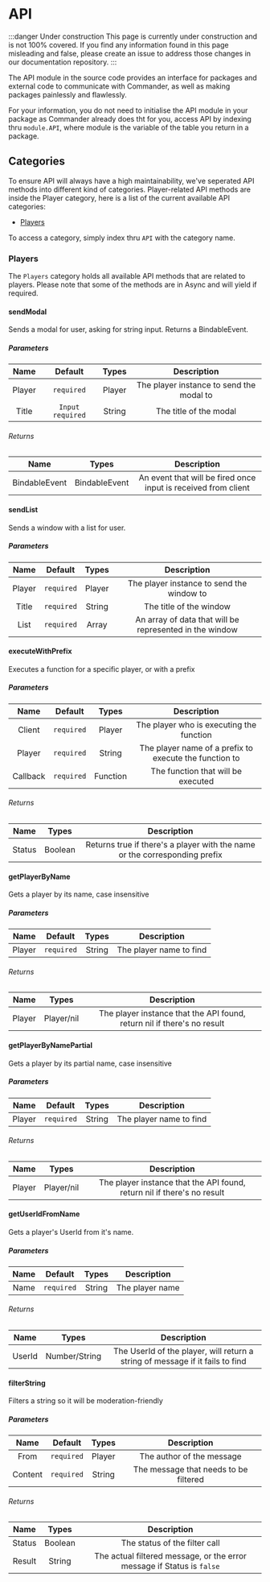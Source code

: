 # API

:::danger Under construction
This page is currently under construction and is not 100% covered. If you find any information found in this page misleading and false, please create an issue to address those changes in our documentation repository.
:::

The API module in the source code provides an interface for packages and external code to communicate with Commander, as well as making packages painlessly and flawlessly.

For your information, you do not need to initialise the API module in your package as Commander already does tht for you, access API by indexing thru `module.API`, where module is the variable of the table you return in a package.

## Categories
To ensure API will always have a high maintainability, we've seperated API methods into different kind of categories. Player-related API methods are inside the Player category, here is a list of the current available API categories:

- [Players](#Players)

To access a category, simply index thru `API` with the category name.

### Players
The `Players` category holds all available API methods that are related to players. Please note that some of the methods are in Async and will yield if required.

#### sendModal
Sends a modal for user, asking for string input. Returns a BindableEvent.

##### Parameters
|Name|Default|Types|Description|
|:---:|:---:|:---:|:---:|
|Player|`required`|Player|The player instance to send the modal to|
|Title|`Input required`|String|The title of the modal|

###### Returns
|Name|Types|Description
|:---:|:---:|:---:|
|BindableEvent|BindableEvent|An event that will be fired once input is received from client|

#### sendList
Sends a window with a list for user.

##### Parameters
|Name|Default|Types|Description|
|:---:|:---:|:---:|:---:|
|Player|`required`|Player|The player instance to send the window to|
|Title|`required`|String|The title of the window|
|List|`required`|Array|An array of data that will be represented in the window|

#### executeWithPrefix
Executes a function for a specific player, or with 
a prefix

##### Parameters
|Name|Default|Types|Description|
|:---:|:---:|:---:|:---:|
|Client|`required`|Player|The player who is executing the function
|Player|`required`|String|The player name of a prefix to execute the function to|
|Callback|`required`|Function|The function that will be executed|

###### Returns
|Name|Types|Description
|:---:|:---:|:---:|
|Status|Boolean|Returns true if there's a player with the name or the corresponding prefix|

#### getPlayerByName
Gets a player by its name, case insensitive

##### Parameters
|Name|Default|Types|Description|
|:---:|:---:|:---:|:---:|
|Player|`required`|String|The player name to find|

###### Returns
|Name|Types|Description
|:---:|:---:|:---:|
|Player|Player/nil|The player instance that the API found, return nil if there's no result|

#### getPlayerByNamePartial
Gets a player by its partial name, case insensitive

##### Parameters
|Name|Default|Types|Description|
|:---:|:---:|:---:|:---:|
|Player|`required`|String|The player name to find|

###### Returns
|Name|Types|Description
|:---:|:---:|:---:|
|Player|Player/nil|The player instance that the API found, return nil if there's no result|

#### getUserIdFromName
Gets a player's UserId from it's name.

##### Parameters
|Name|Default|Types|Description|
|:---:|:---:|:---:|:---:|
|Name|`required`|String|The player name|

###### Returns
|Name|Types|Description
|:---:|:---:|:---:|
|UserId|Number/String|The UserId of the player, will return a string of message if it fails to find|

#### filterString
Filters a string so it will be moderation-friendly

##### Parameters
|Name|Default|Types|Description|
|:---:|:---:|:---:|:---:|
|From|`required`|Player|The author of the message|
|Content|`required`|String|The message that needs to be filtered|

###### Returns
|Name|Types|Description
|:---:|:---:|:---:|
|Status|Boolean|The status of the filter call|
|Result|String|The actual filtered message, or the error message if Status is `false`


